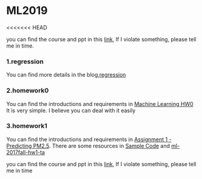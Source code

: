 # ML2019
<<<<<<< HEAD

you can find the course and ppt in this [link](http://speech.ee.ntu.edu.tw/~tlkagk/courses.html), If I violate something, please tell me in time.

### 1.regression

You can find more details in the blog,[regression](https://blog.csdn.net/qq_36097393/article/details/86086921)

### 2.homework0
You can find the introductions and requirements in [Machine Learning HW0
](http://speech.ee.ntu.edu.tw/~tlkagk/courses/ML_2017_2/Lecture/HW0.pdf)
It is very simple. I believe you can deal with it easily

### 3.homework1

You can find the introductions and requirements in [Assignment 1 - Predicting PM2.5](https://ntumlta.github.io/2017fall-ml-hw1/).
There are some resources in  [Sample Code](https://ntumlta.github.io/2017fall-ml-hw1/code.html) and [ml-2017fall-hw1-ta](https://docs.google.com/presentation/d/1WwIQAVI0RRA6tpcieynPVoYDuMmuVKGvVNF_DSKIiDI/edit#slide=id.g1ef6d808f1_2_0)


you can find the course and ppt in this [link](http://speech.ee.ntu.edu.tw/~tlkagk/courses_ML17_2.html),
If I violate something, please tell me in time


